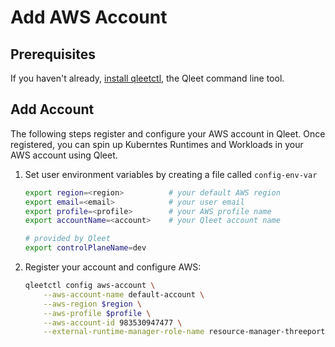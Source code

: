 # Add AWS Account

## Prerequisites

If you haven't already, [install qleetctl](/guides/install-qleetctl), the Qleet
command line tool.

## Add Account

The following steps register and configure your AWS account in Qleet.  Once
registered, you can spin up Kuberntes Runtimes and Workloads in your AWS account
using Qleet.

1. Set user environment variables by creating a file called `config-env-var`

    ```bash
    export region=<region>          # your default AWS region
    export email=<email>            # your user email
    export profile=<profile>        # your AWS profile name
    export accountName=<account>    # your Qleet account name

    # provided by Qleet
    export controlPlaneName=dev
    ```


1. Register your account and configure AWS:

    ```bash
    qleetctl config aws-account \
        --aws-account-name default-account \
        --aws-region $region \
        --aws-profile $profile \
        --aws-account-id 983530947477 \
        --external-runtime-manager-role-name resource-manager-threeport-$controlPlaneName-$accountName
    ```

